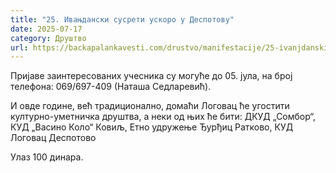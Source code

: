 ```yaml
---
title: "25. Ивањдански сусрети ускоро у Деспотову"
date: 2025-07-17
category: Друштво
url: https://backapalankavesti.com/drustvo/manifestacije/25-ivanjdanski-susreti-uskoro-u-despotovu/
---
```


Пријаве заинтересованих учесника су могуће до 05. јула, на број телефона:
069/697-409 (Наташа Седларевић).

И овде године, већ традиционално, домаћи Логовац ће угостити културно-уметничка друштва, а неки од њих ће бити: ДКУД „Сомбор“, КУД „Васино Коло“ Ковиљ, Етно удружење Ђурђиц Ратково, КУД Логовац Деспотово

Улаз 100 динара.

